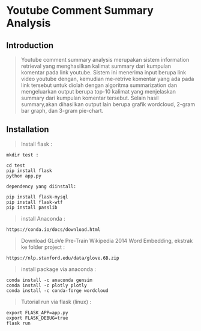 # Youtube Comment Summary Analysis

## Introduction

> Youtube comment summary analysis merupakan sistem information retrieval yang menghasilkan kalimat summary dari kumpulan komentar pada link youtube. Sistem ini menerima input berupa link video youtube dengan, kemudian me-retrive komentar yang ada pada link tersebut untuk diolah dengan algoritma summarization dan  mengeluarkan output berupa top-10 kalimat yang menjelaskan summary dari kumpulan komentar tersebut. Selain hasil summary,akan dihasilkan output lain berupa grafik wordcloud, 2-gram bar graph, dan 3-gram pie-chart.


## Installation

> Install flask :
    
    mkdir test :

    cd test
    pip install flask
    python app.py

    dependency yang diinstall:

    pip install flask-mysql
    pip install flask-wtf
    pip install passlib

> install Anaconda :
    
    https://conda.io/docs/download.html

> Download GLoVe Pre-Train Wikipedia 2014 Word Embedding, ekstrak ke folder project :
    
    https://nlp.stanford.edu/data/glove.6B.zip

> install package via anaconda :

    conda install -c anaconda gensim
    conda install -c plotly plotly 
    conda install -c conda-forge wordcloud

> Tutorial run via flask (linux) :

    export FLASK_APP=app.py
    export FLASK_DEBUG=true
    flask run
